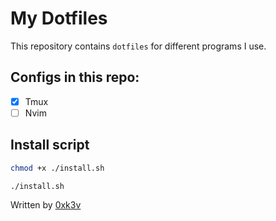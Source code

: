 # My Dotfiles

This repository contains `dotfiles` for different programs I use.

## Configs in this repo:

- [x] Tmux
- [ ] Nvim

## Install script

```bash
chmod +x ./install.sh
```

```bash
./install.sh
```

Written by [0xk3v](https://github.com/0xk3v)
